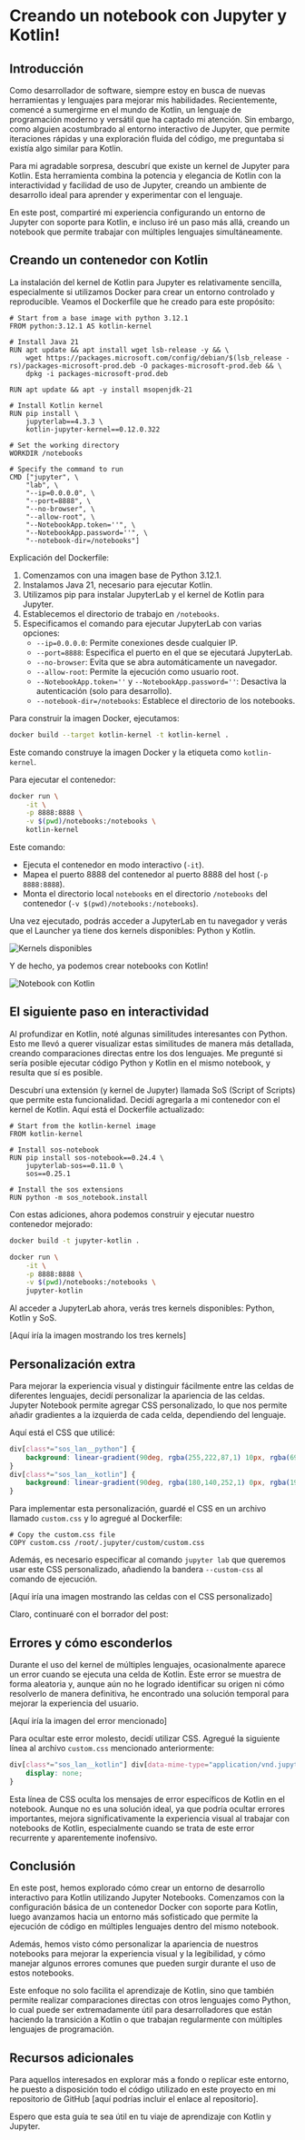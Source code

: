 # Creando un notebook con Jupyter y Kotlin!

## Introducción

Como desarrollador de software, siempre estoy en busca de nuevas herramientas y lenguajes para mejorar mis habilidades. Recientemente, comencé a sumergirme en el mundo de Kotlin, un lenguaje de programación moderno y versátil que ha captado mi atención. Sin embargo, como alguien acostumbrado al entorno interactivo de Jupyter, que permite iteraciones rápidas y una exploración fluida del código, me preguntaba si existía algo similar para Kotlin.

Para mi agradable sorpresa, descubrí que existe un kernel de Jupyter para Kotlin. Esta herramienta combina la potencia y elegancia de Kotlin con la interactividad y facilidad de uso de Jupyter, creando un ambiente de desarrollo ideal para aprender y experimentar con el lenguaje.

En este post, compartiré mi experiencia configurando un entorno de Jupyter con soporte para Kotlin, e incluso iré un paso más allá, creando un notebook que permite trabajar con múltiples lenguajes simultáneamente.

## Creando un contenedor con Kotlin

La instalación del kernel de Kotlin para Jupyter es relativamente sencilla, especialmente si utilizamos Docker para crear un entorno controlado y reproducible. Veamos el Dockerfile que he creado para este propósito:

```docker
# Start from a base image with python 3.12.1
FROM python:3.12.1 AS kotlin-kernel

# Install Java 21
RUN apt update && apt install wget lsb-release -y && \
    wget https://packages.microsoft.com/config/debian/$(lsb_release -rs)/packages-microsoft-prod.deb -O packages-microsoft-prod.deb && \
    dpkg -i packages-microsoft-prod.deb

RUN apt update && apt -y install msopenjdk-21

# Install Kotlin kernel
RUN pip install \
    jupyterlab==4.3.3 \
    kotlin-jupyter-kernel==0.12.0.322

# Set the working directory
WORKDIR /notebooks

# Specify the command to run
CMD ["jupyter", \
    "lab", \
    "--ip=0.0.0.0", \
    "--port=8888", \
    "--no-browser", \
    "--allow-root", \
    "--NotebookApp.token=''", \
    "--NotebookApp.password=''", \
    "--notebook-dir=/notebooks"]
```

Explicación del Dockerfile:

1. Comenzamos con una imagen base de Python 3.12.1.
2. Instalamos Java 21, necesario para ejecutar Kotlin.
3. Utilizamos pip para instalar JupyterLab y el kernel de Kotlin para Jupyter.
4. Establecemos el directorio de trabajo en `/notebooks`.
5. Especificamos el comando para ejecutar JupyterLab con varias opciones:
   - `--ip=0.0.0.0`: Permite conexiones desde cualquier IP.
   - `--port=8888`: Especifica el puerto en el que se ejecutará JupyterLab.
   - `--no-browser`: Evita que se abra automáticamente un navegador.
   - `--allow-root`: Permite la ejecución como usuario root.
   - `--NotebookApp.token=''` y `--NotebookApp.password=''`: Desactiva la autenticación (solo para desarrollo).
   - `--notebook-dir=/notebooks`: Establece el directorio de los notebooks.

Para construir la imagen Docker, ejecutamos:

```bash
docker build --target kotlin-kernel -t kotlin-kernel .
```

Este comando construye la imagen Docker y la etiqueta como `kotlin-kernel`.

Para ejecutar el contenedor:

```bash
docker run \
    -it \
    -p 8888:8888 \
    -v $(pwd)/notebooks:/notebooks \
    kotlin-kernel
```

Este comando:
- Ejecuta el contenedor en modo interactivo (`-it`).
- Mapea el puerto 8888 del contenedor al puerto 8888 del host (`-p 8888:8888`).
- Monta el directorio local `notebooks` en el directorio `/notebooks` del contenedor (`-v $(pwd)/notebooks:/notebooks`).

Una vez ejecutado, podrás acceder a JupyterLab en tu navegador y verás que el Launcher ya tiene dos kernels disponibles: Python y Kotlin.

![Kernels disponibles](https://ik.imagekit.io/thatcsharpguy/posts/docker/kotlin-kernel/two-kernels?updatedAt=1735657648064)

Y de hecho, ya podemos crear notebooks con Kotlin!

![Notebook con Kotlin](https://ik.imagekit.io/thatcsharpguy/posts/docker/kotlin-kernel/running-kotlin?updatedAt=1735657858774)

## El siguiente paso en interactividad

Al profundizar en Kotlin, noté algunas similitudes interesantes con Python. Esto me llevó a querer visualizar estas similitudes de manera más detallada, creando comparaciones directas entre los dos lenguajes. Me pregunté si sería posible ejecutar código Python y Kotlin en el mismo notebook, y resulta que sí es posible.

Descubrí una extensión (y kernel de Jupyter) llamada SoS (Script of Scripts) que permite esta funcionalidad. Decidí agregarla a mi contenedor con el kernel de Kotlin. Aquí está el Dockerfile actualizado:

```docker
# Start from the kotlin-kernel image
FROM kotlin-kernel

# Install sos-notebook
RUN pip install sos-notebook==0.24.4 \
    jupyterlab-sos==0.11.0 \
    sos==0.25.1

# Install the sos extensions
RUN python -m sos_notebook.install
```

Con estas adiciones, ahora podemos construir y ejecutar nuestro contenedor mejorado:

```bash
docker build -t jupyter-kotlin .

docker run \
    -it \
    -p 8888:8888 \
    -v $(pwd)/notebooks:/notebooks \
    jupyter-kotlin
```

Al acceder a JupyterLab ahora, verás tres kernels disponibles: Python, Kotlin y SoS.

[Aquí iría la imagen mostrando los tres kernels]

## Personalización extra

Para mejorar la experiencia visual y distinguir fácilmente entre las celdas de diferentes lenguajes, decidí personalizar la apariencia de las celdas. Jupyter Notebook permite agregar CSS personalizado, lo que nos permite añadir gradientes a la izquierda de cada celda, dependiendo del lenguaje.

Aquí está el CSS que utilicé:

```css
div[class*="sos_lan__python"] { 
    background: linear-gradient(90deg, rgba(255,222,87,1) 10px, rgba(69,132,182,1) 10px, rgba(69,132,182,1) 20px, rgba(254,254,254,1) 20px);
}
div[class*="sos_lan__kotlin"] {
    background: linear-gradient(90deg, rgba(180,140,252,1) 0px, rgba(196,22,224,1) 6px, rgba(223,73,107,1) 16px, rgba(223,73,107,1) 20px, rgba(255,255,255,1) 20px)
}
```

Para implementar esta personalización, guardé el CSS en un archivo llamado `custom.css` y lo agregué al Dockerfile:

```docker
# Copy the custom.css file
COPY custom.css /root/.jupyter/custom/custom.css
```

Además, es necesario especificar al comando `jupyter lab` que queremos usar este CSS personalizado, añadiendo la bandera `--custom-css` al comando de ejecución.

[Aquí iría una imagen mostrando las celdas con el CSS personalizado]

Claro, continuaré con el borrador del post:

## Errores y cómo esconderlos

Durante el uso del kernel de múltiples lenguajes, ocasionalmente aparece un error cuando se ejecuta una celda de Kotlin. Este error se muestra de forma aleatoria y, aunque aún no he logrado identificar su origen ni cómo resolverlo de manera definitiva, he encontrado una solución temporal para mejorar la experiencia del usuario.

[Aquí iría la imagen del error mencionado]

Para ocultar este error molesto, decidí utilizar CSS. Agregué la siguiente línea al archivo `custom.css` mencionado anteriormente:

```css
div[class*="sos_lan__kotlin"] div[data-mime-type="application/vnd.jupyter.stderr"] { 
	display: none; 
}
```

Esta línea de CSS oculta los mensajes de error específicos de Kotlin en el notebook. Aunque no es una solución ideal, ya que podría ocultar errores importantes, mejora significativamente la experiencia visual al trabajar con notebooks de Kotlin, especialmente cuando se trata de este error recurrente y aparentemente inofensivo.

## Conclusión

En este post, hemos explorado cómo crear un entorno de desarrollo interactivo para Kotlin utilizando Jupyter Notebooks. Comenzamos con la configuración básica de un contenedor Docker con soporte para Kotlin, luego avanzamos hacia un entorno más sofisticado que permite la ejecución de código en múltiples lenguajes dentro del mismo notebook.

Además, hemos visto cómo personalizar la apariencia de nuestros notebooks para mejorar la experiencia visual y la legibilidad, y cómo manejar algunos errores comunes que pueden surgir durante el uso de estos notebooks.

Este enfoque no solo facilita el aprendizaje de Kotlin, sino que también permite realizar comparaciones directas con otros lenguajes como Python, lo cual puede ser extremadamente útil para desarrolladores que están haciendo la transición a Kotlin o que trabajan regularmente con múltiples lenguajes de programación.

## Recursos adicionales

Para aquellos interesados en explorar más a fondo o replicar este entorno, he puesto a disposición todo el código utilizado en este proyecto en mi repositorio de GitHub [aquí podrías incluir el enlace al repositorio].

Espero que esta guía te sea útil en tu viaje de aprendizaje con Kotlin y Jupyter.
